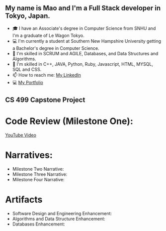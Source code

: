 ## My name is Mao and I'm a Full Stack developer in Tokyo, Japan. 
- 🎓 I have an Associate's degree in Computer Science from SNHU and I'm a graduate of Le Wagon Tokyo.
- 💻 I'm currently a student at Southern New Hampshire University getting a Bachelor's degree in Computer Science. 
- 🌱 I'm skilled in SCRUM and AGILE, Databases, and Data Structures and Algorithms.
- 🫡 I'm skilled in C++, JAVA, Python, Ruby, Javascript, HTML, MYSQL, SQL and CSS.
- 📫 How to reach me: [My LinkedIn](https://www.linkedin.com/in/christiemao/)
- 💻 [My Portfolio](https://gregarious-kleicha-73baa2.netlify.app/)

## CS 499 Capstone Project

# Code Review (Milestone One):
[YouTube Video](https://youtu.be/a81oGKTimc8)

# Narratives:
- Milestone Two Narrative:
- Milestone Three Narrative:
- Milestone Four Narrative:

# Artifacts
- Software Design and Engineering Enhancement:
- Algorithms and Data Structure Enhancement:
- Databases Enhancement:
  
